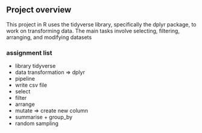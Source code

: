 ## Project overview
This project in R uses the tidyverse library, specifically the dplyr package, to work on transforming data. The main tasks involve selecting, filtering, arranging, and modifying datasets

### assignment list
- library tidyverse
- data transformation => dplyr
- pipeline
- write csv file
- select
- filter
- arrange
- mutate => create new column
- summarise + group_by
- random sampling 



